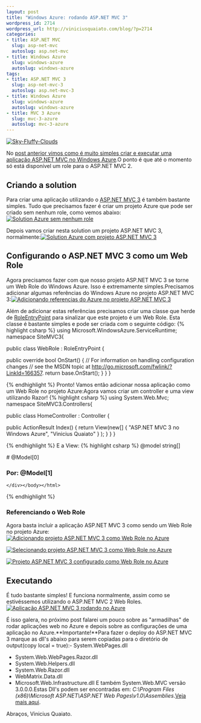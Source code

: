 ```yaml
--- 
layout: post
title: "Windows Azure: rodando ASP.NET MVC 3"
wordpress_id: 2714
wordpress_url: http://viniciusquaiato.com/blog/?p=2714
categories: 
- title: ASP.NET MVC
  slug: asp-net-mvc
  autoslug: asp.net-mvc
- title: Windows Azure
  slug: windows-azure
  autoslug: windows-azure
tags: 
- title: ASP.NET MVC 3
  slug: asp-net-mvc-3
  autoslug: asp.net-mvc-3
- title: Windows Azure
  slug: windows-azure
  autoslug: windows-azure
- title: MVC 3 Azure
  slug: mvc-3-azure
  autoslug: mvc-3-azure
---
```



[![](http://viniciusquaiato.com/images_posts/Sky-Fluffy-Clouds-150x150.jpg "Sky-Fluffy-Clouds")](http://viniciusquaiato.com/images_posts/Sky-Fluffy-Clouds.jpg)

No [post anterior vimos como é muito simples criar e executar uma aplicação ASP.NET MVC no Windows Azure](http://viniciusquaiato.com/blog/windows-azure-criando-a-primeira-aplicacao-asp-net-mvc/).O ponto é que até o momento só está disponível um role para o ASP.NET MVC 2.

## Criando a solution


Para criar uma aplicação utilizando o [ASP.NET MVC 3](http://viniciusquaiato.com/blog/asp-net-mvc-3/) é também bastante simples. Tudo que precisamos fazer é criar um projeto Azure que pode ser criado sem nenhum role, como vemos abaixo:[![Solution Azure sem nenhum role](http://viniciusquaiato.com/images_posts/solution-azure-sem-nenhum-role-300x202.png "Solution Azure sem nenhum role")](http://viniciusquaiato.com/images_posts/solution-azure-sem-nenhum-role.png)



Depois vamos criar nesta solution um projeto ASP.NET MVC 3, normalmente:[![Solution Azure com projeto ASP.NET MVC 3](http://viniciusquaiato.com/images_posts/solution-azure-com-projeto-MVC-3-300x293.png "Solution Azure com projeto ASP.NET MVC 3")](http://viniciusquaiato.com/images_posts/solution-azure-com-projeto-MVC-3.png)



## Configurando o ASP.NET MVC 3 como um Web Role


Agora precisamos fazer com que nosso projeto ASP.NET MVC 3 se torne um Web Role do Windows Azure. Isso é extremamente simples.Precisamos adicionar algumas referências do Windows Azure no projeto ASP.NET MVC 3:[![Adicionando referencias do Azure no projeto ASP.NET MVC 3](http://viniciusquaiato.com/images_posts/Adicionando-referencias-do-Azure-no-projeto-MVC-3-300x172.png "Adicionando referencias do Azure no projeto ASP.NET MVC 3")](http://viniciusquaiato.com/images_posts/Adicionando-referencias-do-Azure-no-projeto-MVC-3.png)

Além de adicionar estas referências precisamos criar uma classe que herde de [RoleEntryPoint](http://msdn.microsoft.com/en-us/library/microsoft.windowsazure.serviceruntime.roleentrypoint.aspx) para sinalizar que este projeto é um Web Role. Esta classe é bastante simples e pode ser criada com o seguinte código:
{% highlight csharp %}
using Microsoft.WindowsAzure.ServiceRuntime;
    namespace SiteMVC3{    

public class WebRole : RoleEntryPoint    {        

public override bool OnStart()        {            // For information on handling configuration changes            // see the MSDN topic at http://go.microsoft.com/fwlink/?LinkId=166357.
return base.OnStart();
    }
    }
}

{% endhighlight %}
Pronto! Vamos então adicionar nossa aplicação como um Web Role no projeto Azure:Agora vamos criar um controller e uma view utilizando Razor!
{% highlight csharp %}
using System.Web.Mvc;
    namespace SiteMVC3.Controllers{    

public class HomeController : Controller    {        

public ActionResult Index()        {            return View(new[] { "ASP.NET MVC 3 no Windows Azure", "Vinicius Quaiato" }
);
    }
    }
}

{% endhighlight %}
E a View:
{% highlight csharp %}
@model string[]<!DOCTYPE html SYSTEM><html><head>    <title>Index</title></head><body>    <div>        # @Model[0]
        

### Por: @Model[1]
    </div></body></html>
{% endhighlight %}


### Referenciando o Web Role


Agora basta incluir a aplicação ASP.NET MVC 3 como sendo um Web Role no projeto Azure:[![Adicionando projeto ASP.NET MVC 3 como Web Role no Azure](http://viniciusquaiato.com/images_posts/Adicionando-projeto-MVC-3-como-Web-Role-no-Azure-300x185.png "Adicionando projeto ASP.NET MVC 3 como Web Role no Azure")](http://viniciusquaiato.com/images_posts/Adicionando-projeto-MVC-3-como-Web-Role-no-Azure.png)



[![Selecionando projeto ASP.NET MVC 3 como Web Role no Azure](http://viniciusquaiato.com/images_posts/Selecionando-projeto-MVC-3-como-Web-Role-no-Azure-300x220.png "Selecionando projeto ASP.NET MVC 3 como Web Role no Azure")](http://viniciusquaiato.com/images_posts/Selecionando-projeto-MVC-3-como-Web-Role-no-Azure.png)



[![Projeto ASP.NET MVC 3 configurado como Web Role no Azure](http://viniciusquaiato.com/images_posts/Projeto-MVC-3-configurado-como-Web-Role-no-Azure-277x300.png "Projeto ASP.NET MVC 3 configurado como Web Role no Azure")](http://viniciusquaiato.com/images_posts/Projeto-MVC-3-configurado-como-Web-Role-no-Azure.png)



## Executando


É tudo bastante simples! E funciona normalmente, assim como se estivéssemos utilizando o ASP.NET MVC 2 Web Roles.[![Aplicação ASP.NET MVC 3 rodando no Azure](http://viniciusquaiato.com/images_posts/Aplicacao-MVC-3-rodando-no-Azure-300x209.png "Aplicação ASP.NET MVC 3 rodando no Azure")](http://viniciusquaiato.com/images_posts/Aplicacao-MVC-3-rodando-no-Azure.png)

É isso galera, no próximo post falarei um pouco sobre as "armadilhas" de rodar aplicações web no Azure e depois sobre as configurações de uma aplicação no Azure.**Importante!**Para fazer o deploy do ASP.NET MVC 3 marque as dll's abaixo para serem copiadas para o diretório de output(copy local = true):- System.WebPages.dll
- System.Web.WebPages.Razor.dll
- System.Web.Helpers.dll
- System.Web.Razor.dll
- WebMatrix.Data.dll
- Microsoft.Web.Infrastructure.dll
E também System.Web.MVC versão 3.0.0.0.Estas Dll's podem ser encontradas em: _C:\Program Files (x86)\Microsoft ASP.NET\ASP.NET Web Pages\v1.0\Assemblies_.[Veja mais aqui](http://code-inside.de/blog/2011/01/01/howto-windows-azure-asp-net-mvc-3-was-braucht-man-fr-dlls/).

Abraços,
Vinicius Quaiato.
